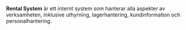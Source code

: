 **Rental System** är ett internt system som hanterar alla aspekter av verksamheten, inklusive uthyrning, lagerhantering, kundinformation och personalhantering.
